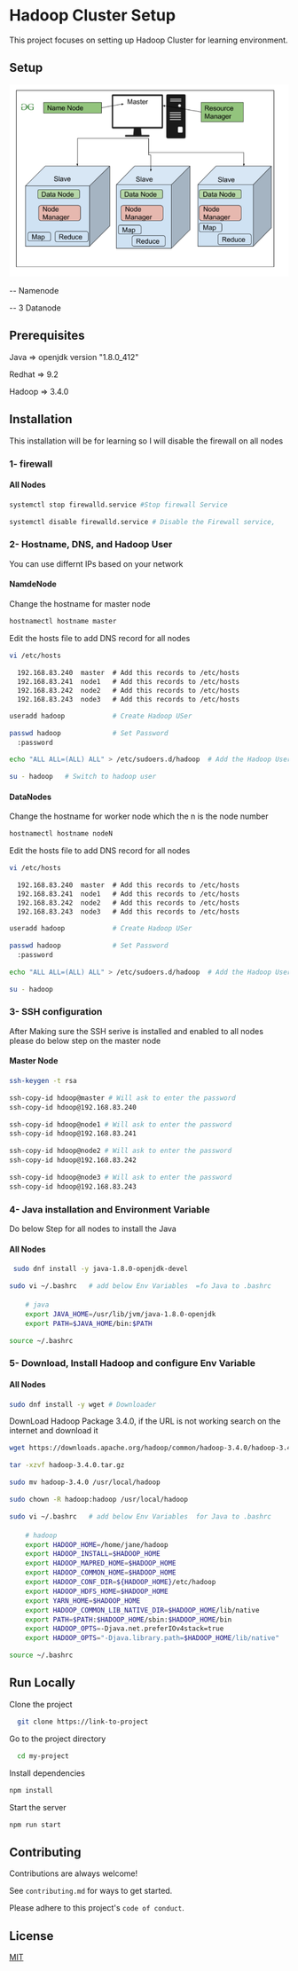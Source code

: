 
# Hadoop Cluster Setup
This project focuses on setting up Hadoop Cluster for learning environment.

## Setup
 ![alt text](image/Namenode-and-Datanode.png)

-- Namenode

-- 3 Datanode

## Prerequisites
Java => openjdk version "1.8.0_412"

Redhat => 9.2

Hadoop => 3.4.0

## Installation
This installation will be for learning so I will disable the firewall on all nodes
### 1- firewall
#### All Nodes
~~~bash 
systemctl stop firewalld.service #Stop firewall Service
~~~ 
~~~bash 
systemctl disable firewalld.service # Disable the Firewall service,
~~~
### 2- Hostname, DNS, and Hadoop User 
You can use differnt IPs based on your network
#### NamdeNode
Change the hostname for master node
~~~bash 
hostnamectl hostname master
~~~
Edit the hosts file to add DNS record for all nodes
~~~bash 
vi /etc/hosts
~~~
~~~dns 
  192.168.83.240  master  # Add this records to /etc/hosts
  192.168.83.241  node1   # Add this records to /etc/hosts
  192.168.83.242  node2   # Add this records to /etc/hosts
  192.168.83.243  node3   # Add this records to /etc/hosts
~~~

~~~bash 
useradd hadoop            # Create Hadoop USer
~~~
~~~bash
passwd hadoop             # Set Password
  :password
~~~
~~~bash
echo "ALL ALL=(ALL) ALL" > /etc/sudoers.d/hadoop  # Add the Hadoop User to superuser
~~~
~~~bash
su - hadoop   # Switch to hadoop user
~~~
#### DataNodes
Change the hostname for worker node which the n is the node number
~~~bash 
hostnamectl hostname nodeN
~~~
Edit the hosts file to add DNS record for all nodes
~~~bash 
vi /etc/hosts
~~~
~~~dns 
  192.168.83.240  master  # Add this records to /etc/hosts
  192.168.83.241  node1   # Add this records to /etc/hosts
  192.168.83.242  node2   # Add this records to /etc/hosts
  192.168.83.243  node3   # Add this records to /etc/hosts
~~~

~~~bash 
useradd hadoop            # Create Hadoop USer
~~~
~~~bash
passwd hadoop             # Set Password
  :password
~~~
~~~bash
echo "ALL ALL=(ALL) ALL" > /etc/sudoers.d/hadoop  # Add the Hadoop User to superuser
~~~
~~~bash
su - hadoop
~~~
### 3- SSH configuration
After Making sure the SSH serive is installed and enabled to all nodes please do below step on the master node
#### Master Node
~~~bash
ssh-keygen -t rsa
~~~
~~~bash
ssh-copy-id hdoop@master # Will ask to enter the password
ssh-copy-id hdoop@192.168.83.240
~~~
~~~bash
ssh-copy-id hdoop@node1 # Will ask to enter the password
ssh-copy-id hdoop@192.168.83.241
~~~
~~~bash
ssh-copy-id hdoop@node2 # Will ask to enter the password
ssh-copy-id hdoop@192.168.83.242
~~~
~~~bash
ssh-copy-id hdoop@node3 # Will ask to enter the password
ssh-copy-id hdoop@192.168.83.243
~~~
### 4- Java installation and Environment Variable
Do below Step for all nodes to install the Java
#### All Nodes
~~~bash  
 sudo dnf install -y java-1.8.0-openjdk-devel
~~~
~~~bash
sudo vi ~/.bashrc   # add below Env Variables  =fo Java to .bashrc

    # java
    export JAVA_HOME=/usr/lib/jvm/java-1.8.0-openjdk
    export PATH=$JAVA_HOME/bin:$PATH
~~~
~~~bash
source ~/.bashrc
~~~

### 5- Download, Install Hadoop and configure Env Variable
#### All Nodes
~~~bash
sudo dnf install -y wget # Downloader
~~~
DownLoad Hadoop Package 3.4.0, if the URL is not working search on the internet and download it
~~~bash
wget https://downloads.apache.org/hadoop/common/hadoop-3.4.0/hadoop-3.4.0.tar.gz
~~~
~~~bash
tar -xzvf hadoop-3.4.0.tar.gz 
~~~
~~~bash
sudo mv hadoop-3.4.0 /usr/local/hadoop
~~~
~~~bash
sudo chown -R hadoop:hadoop /usr/local/hadoop
~~~
~~~bash
sudo vi ~/.bashrc   # add below Env Variables  for Java to .bashrc

    # hadoop
    export HADOOP_HOME=/home/jane/hadoop
    export HADOOP_INSTALL=$HADOOP_HOME
    export HADOOP_MAPRED_HOME=$HADOOP_HOME
    export HADOOP_COMMON_HOME=$HADOOP_HOME
    export HADOOP_CONF_DIR=${HADOOP_HOME}/etc/hadoop
    export HADOOP_HDFS_HOME=$HADOOP_HOME
    export YARN_HOME=$HADOOP_HOME
    export HADOOP_COMMON_LIB_NATIVE_DIR=$HADOOP_HOME/lib/native
    export PATH=$PATH:$HADOOP_HOME/sbin:$HADOOP_HOME/bin
    export HADOOP_OPTS=-Djava.net.preferIOv4stack=true
    export HADOOP_OPTS="-Djava.library.path=$HADOOP_HOME/lib/native"
~~~
~~~bash
source ~/.bashrc
~~~
## Run Locally  

Clone the project  

~~~bash  
  git clone https://link-to-project
~~~

Go to the project directory  

~~~bash  
  cd my-project
~~~

Install dependencies  

~~~bash  
npm install
~~~

Start the server  

~~~bash  
npm run start
~~~

## Contributing  

Contributions are always welcome!  

See `contributing.md` for ways to get started.  

Please adhere to this project's `code of conduct`.  

## License  

[MIT](https://choosealicense.com/licenses/mit/)
